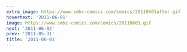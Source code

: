 ```yaml
---
extra_image: https://www.smbc-comics.com/comics/20110601after.gif
hovertext: '2011-06-01'
image: https://www.smbc-comics.com/comics/20110601.gif
next: '2011-06-02'
prev: '2011-05-31'
title: '2011-06-01'
---
```

